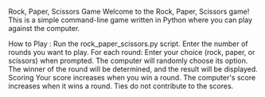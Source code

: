 Rock, Paper, Scissors Game
Welcome to the Rock, Paper, Scissors game! This is a simple command-line game written in Python where you can play against the computer.

How to Play :
Run the rock_paper_scissors.py script.
Enter the number of rounds you want to play.
For each round:
Enter your choice (rock, paper, or scissors) when prompted.
The computer will randomly choose its option.
The winner of the round will be determined, and the result will be displayed.
Scoring
Your score increases when you win a round.
The computer's score increases when it wins a round.
Ties do not contribute to the scores.
